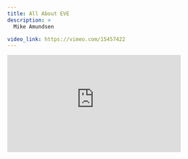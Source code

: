 ```yaml
---
title: All About EVE
description: >
  Mike Amundsen

video_link: https://vimeo.com/15457422
---
```

<iframe src="https://player.vimeo.com/video/15457422?title=0&byline=0&portrait=0&badge=0&autopause=0&player_id=0" width="400" height="224" frameborder="0" title="All About EVE" webkitallowfullscreen mozallowfullscreen allowfullscreen></iframe>